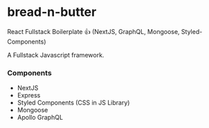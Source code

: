 # bread-n-butter
React Fullstack Boilerplate :thumbsup: (NextJS, GraphQL, Mongoose, Styled-Components)

A Fullstack Javascript framework.


### Components
 - NextJS
 - Express
 - Styled Components (CSS in JS Library)
 - Mongoose
 - Apollo GraphQL

